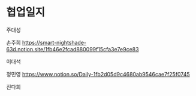 # 협업일지
주대성


손주희
https://smart-nightshade-63d.notion.site/1fb46e2fcad880099f15cfa3e7e9ce83

이대석


정민영
https://www.notion.so/Daily-1fb2d05d9c4680ab9546cae7f25f0745


진다희

